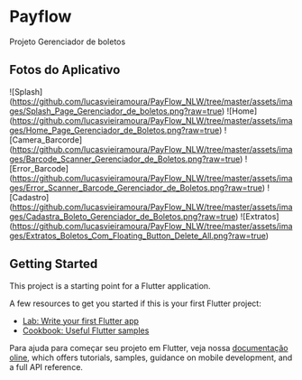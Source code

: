 # Payflow

Projeto Gerenciador de boletos

## Fotos do Aplicativo

![Splash] (https://github.com/lucasvieiramoura/PayFlow_NLW/tree/master/assets/images/Splash_Page_Gerenciador_de_boletos.png?raw=true)
![Home] (https://github.com/lucasvieiramoura/PayFlow_NLW/tree/master/assets/images/Home_Page_Gerenciador_de_Boletos.png?raw=true)
![Camera_Barcorde] (https://github.com/lucasvieiramoura/PayFlow_NLW/tree/master/assets/images/Barcode_Scanner_Gerenciador_de_Boletos.png?raw=true)
![Error_Barcode] (https://github.com/lucasvieiramoura/PayFlow_NLW/tree/master/assets/images/Error_Scanner_Barcode_Gerenciador_de_Boletos.png?raw=true)
![Cadastro] (https://github.com/lucasvieiramoura/PayFlow_NLW/tree/master/assets/images/Cadastra_Boleto_Gerenciador_de_Boletos.png?raw=true)
![Extratos] (https://github.com/lucasvieiramoura/PayFlow_NLW/tree/master/assets/images/Extratos_Boletos_Com_Floating_Button_Delete_All.png?raw=true)


## Getting Started

This project is a starting point for a Flutter application.

A few resources to get you started if this is your first Flutter project:

- [Lab: Write your first Flutter app](https://flutter.dev/docs/get-started/codelab)
- [Cookbook: Useful Flutter samples](https://flutter.dev/docs/cookbook)

Para ajuda para começar seu projeto em Flutter, veja nossa 
[documentação oline](https://flutter.dev/docs), which offers tutorials,
samples, guidance on mobile development, and a full API reference.
